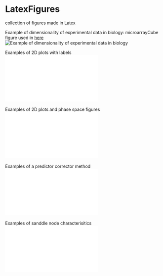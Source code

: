 # LatexFigures
collection of figures made in Latex

Example of dimensionality of experimental data in biology: microarrayCube figure used in [here](https://link.springer.com/article/10.1007%2Fs12065-013-0098-7) 
![Example of dimensionality of experimental data in biology](/microarrayCube/array.jpg) 

Examples of 2D plots with labels 
![2dplot](/Alturism/figs/2DBifurcationsAgents.pdf)

Examples of 2D plots and phase space figures
![phase space](/Alturism/figs/2DBifurcationsSystem.pdf)

Examples of a predictor corrector method
![phase space](/Alturism/figs/PredictorCorrector.pdf)

Examples of sanddle node characterisitics 
![phase space](/Alturism/figs/SaddleNodeFigure.pdf)
